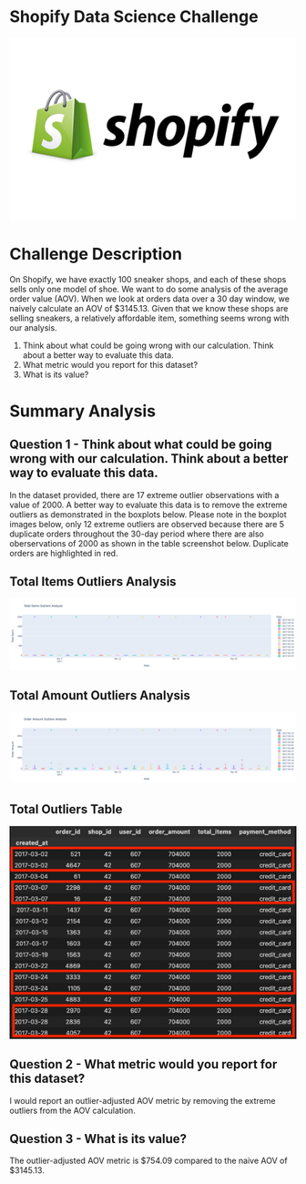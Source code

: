 # Shopify Data Science Challenge

![Shopify](shopify-logo.jpg)

# Challenge Description

On Shopify, we have exactly 100 sneaker shops, and each of these shops sells only one model of shoe. We want to do some analysis of the average order value (AOV). When we look at orders data over a 30 day window, we naively calculate an AOV of $3145.13. Given that we know these shops are selling sneakers, a relatively affordable item, something seems wrong with our analysis. 

1. Think about what could be going wrong with our calculation. Think about a better way to evaluate this data. 
2. What metric would you report for this dataset?
3. What is its value?

# Summary Analysis


## Question 1 - Think about what could be going wrong with our calculation. Think about a better way to evaluate this data.

In the dataset provided, there are 17 extreme outlier observations with a value of 2000. A better way to evaluate this data is to remove the extreme outliers as demonstrated in the boxplots below. Please note in the boxplot images below, only 12 extreme outliers are observed because there are 5 duplicate orders throughout the 30-day period where there are also oberservations of 2000 as shown in the table screenshot below. Duplicate orders are highlighted in red.

## Total Items Outliers Analysis

![total_items](Images/total_items.png)


## Total Amount Outliers Analysis
![order_amount](Images/order_amount.png)


## Total Outliers Table
![outliers_table](Images/outliers_table.png)

## Question 2 - What metric would you report for this dataset?

I would report an outlier-adjusted AOV metric by removing the extreme outliers from the AOV calculation.

## Question 3 - What is its value?

The outlier-adjusted AOV metric is $754.09 compared to the naive AOV of $3145.13.